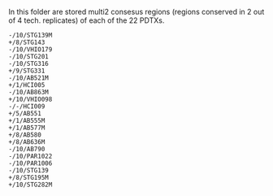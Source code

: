 In this folder are stored multi2 consesus regions (regions conserved in 2 out of 4 tech. replicates) of each of the 22 PDTXs.

```
-/10/STG139M
+/8/STG143
-/10/VHIO179
-/10/STG201
-/10/STG316
+/9/STG331
-/10/AB521M
+/1/HCI005
-/10/AB863M
+/10/VHIO098
-/-/HCI009
+/5/AB551
+/1/AB555M
+/1/AB577M
+/8/AB580
+/8/AB636M
-/10/AB790
-/10/PAR1022
-/10/PAR1006
-/10/STG139
+/8/STG195M
+/10/STG282M
```
